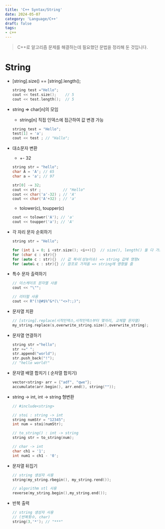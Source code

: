 ```yaml
---
title: 'C++ Syntax/String'
date: 2024-05-07
category: 'Language/C++'
draft: false
tags: 
- c++
---
```

> C++로 알고리즘 문제를 해결하는데 필요했던 문법을 정리해 둔 것입니다.

# String

- [string].size()  == [string].length();
    
    ```cpp
    string test ="Hello";
    cout << test.size();    // 5
    cout << test.length();  // 5
    ```
    

- string ⇒ char[n]의 모임
    - string[n] 직접 인덱스에 접근하여 값 변경 가능
    
    ```cpp
    string test = "Hello";
    test[1] = 'a';
    cout << test ; // "Hallo";
    ```
    

- 대소문자 변환
    - +- 32
    
    ```cpp
    string str = "hello";
    char A = 'A'; // 65 
    char a = 'a'; // 97
    
    str[0] -= 32;
    cout << str ;          // "Hello"
    cout << char('a'-32) ; // 'A'
    cout << char('A'+32) ; // 'a'
    
    ```
    
    - tolower(c), toupper(c)
    
    ```cpp
    cout << tolower('A'); // 'a'
    cout << toupper('a'); // 'A'
    ```
    

- 각 자리 문자 순회하기
    
    ```cpp
    string str = "Hello";
    
    for (int i = 0; i <str.size(); <i++){}  // size(), length() 둘 다 가능
    for (char c : str){}
    for (auto c : str){}  // 값 복사(성능이슈) => string 값에 영향x
    for (auto& c : str){} // 참조로 가져옴 => string에 영향을 줌
    ```
    

- 특수 문자 출력하기
    
    ```cpp
    // 이스케이프 문자열 사용
    cout << "\""; 
    ```
    
    ```cpp
    // 리터럴 사용
    cout << R"(!@#$%^&*(\'"<>?:;)";
    ```
    

- 문자열 치환
    
    ```cpp
    // [string].replace(시작인덱스,시작인덱스부터 몇자리, 교체할 문자열)
    my_string.replace(s,overwrite_string.size(),overwrite_string);
    ```
    

- 문자열 연결하기
    
    ```cpp
    string str ="hello";
    str +=" ";
    str.append("world");
    str.push_back("!");
    // "hello world!"
    ```
    
- 문자열 배열 합치기 ( 순차열 합치기)
    
    ```cpp
    vector<string> arr = {"adf", "qwe"};
    accumulate(arr.begin(), arr.end(), string(""));
    ```
    

- string → int, int → string 형변환
    
    ```cpp
    // #include<string>
    
    // stoi : string -> int
    string numStr = "12345";
    int num = stoi(numStr);
    
    // to_string() : int -> string
    string str = to_string(num);
    
    // char -> int
    char ch1 = '1';
    int num1 = ch1 - '0';
    ```
    
- 문자열 뒤집기
    
    ```cpp
    // string 생성자 사용
    string(my_string.rbegin(), my_string.rend());
    
    // algorithm stl 사용
    reverse(my_string.begin(),my_string.end());
    ```
    
- 반복 출력
    
    ```cpp
    // string 생성자 사용
    // (반복횟수, char)
    string(3,'*'); // "***"
    ```